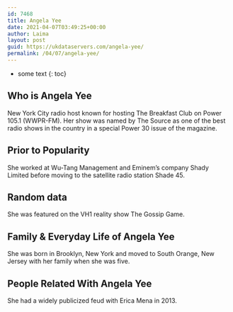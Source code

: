 ```yaml
---
id: 7468
title: Angela Yee
date: 2021-04-07T03:49:25+00:00
author: Laima
layout: post
guid: https://ukdataservers.com/angela-yee/
permalink: /04/07/angela-yee/
---
```


* some text
{: toc}


## Who is Angela Yee
                  
                  
                  
New York City radio host known for hosting The Breakfast Club on Power 105.1 (WWPR-FM). Her show was named by The Source as one of the best radio shows in the country in a special Power 30 issue of the magazine.
                  
              
            
              
            
                
                
                
## Prior to Popularity
                  
                  
                  
She worked at Wu-Tang Management and Eminem&#8217;s company Shady Limited before moving to the satellite radio station Shade 45.
                  
              
            
              
            
                
                
                
## Random data
                  
                  
                  
She was featured on the VH1 reality show The Gossip Game.
                  
              
            
              
            
                
                
                
## Family & Everyday Life of Angela Yee
                  
                  
                  
She was born in Brooklyn, New York and moved to South Orange, New Jersey with her family when she was five.
                  
              
            
              
            
                
                
                
## People Related With Angela Yee
                  
                  
                  
She had a widely publicized feud with Erica Mena in 2013.
                  
              
            
              
            
                
              
            
              
              
            
            
              
            
          
          
          